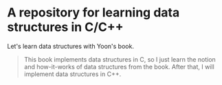 # A repository for learning data structures in C/C++

Let's learn data structures with Yoon's book. 

> This book implements data structures in C, so I just learn the notion and how-it-works of data structures from the book. After that, I will implement data structures in C++. 
